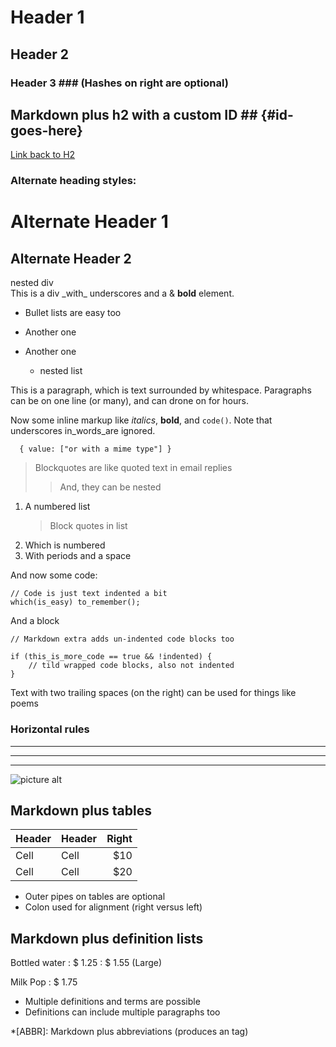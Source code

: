 # Header 1

## Header 2

### Header 3 ### (Hashes on right are optional)

## Markdown plus h2 with a custom ID ## {#id-goes-here}

[Link back to H2](#id-goes-here)

### Alternate heading styles:

# Alternate Header 1

## Alternate Header 2

<!-- html madness -->
<div class="custom-class" markdown="1">
  <div>
    nested div
  </div>
  <script type='text/x-koka'>
    function( x: int ) { return x*x; }
  </script>
  This is a div _with_ underscores
  and a & <b class="bold">bold</b> element.
  <style>
    body { font: "Consolas" }
  </style>
</div>

- Bullet lists are easy too

* Another one

- Another one

  - nested list

This is a paragraph, which is text surrounded by
whitespace. Paragraphs can be on one
line (or many), and can drone on for hours.

Now some inline markup like _italics_, **bold**,
and `code()`. Note that underscores
in_words_are ignored.

```application/json
  { value: ["or with a mime type"] }
```

> Blockquotes are like quoted text in email replies
>
> > And, they can be nested

1. A numbered list
   > Block quotes in list
2. Which is numbered
3. With periods and a space

And now some code:

    // Code is just text indented a bit
    which(is_easy) to_remember();

And a block

```
// Markdown extra adds un-indented code blocks too

if (this_is_more_code == true && !indented) {
    // tild wrapped code blocks, also not indented
}
```

Text with
two trailing spaces
(on the right)
can be used
for things like poems

### Horizontal rules

---

---

---

![picture alt](/images/photo.jpeg 'Title is optional')

## Markdown plus tables

| Header | Header | Right |
| ------ | ------ | ----: |
| Cell   | Cell   |   $10 |
| Cell   | Cell   |   $20 |

- Outer pipes on tables are optional
- Colon used for alignment (right versus left)

## Markdown plus definition lists

Bottled water
: $ 1.25
: $ 1.55 (Large)

Milk
Pop
: $ 1.75

- Multiple definitions and terms are possible
- Definitions can include multiple paragraphs too

\*[ABBR]: Markdown plus abbreviations (produces an <abbr> tag)
